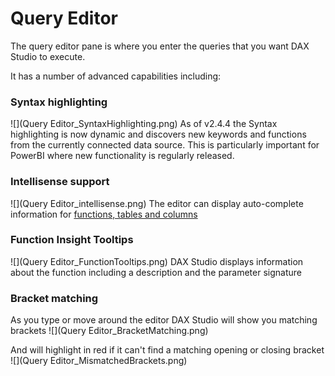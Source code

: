 # Query Editor
The query editor pane is where you enter the queries that you want DAX Studio to execute.

It has a number of advanced capabilities including:
### Syntax highlighting
![](Query Editor_SyntaxHighlighting.png)
As of v2.4.4 the Syntax highlighting is now dynamic and discovers new keywords and functions from the currently connected data source. This is particularly important for PowerBI where new functionality is regularly released.

### Intellisense support
![](Query Editor_intellisense.png)
The editor can display auto-complete information for [functions, tables and columns](../intellisense-support)

### Function Insight Tooltips
![](Query Editor_FunctionTooltips.png)
DAX Studio displays information about the function including a description and the parameter signature

### Bracket matching
As you type or move around the editor DAX Studio will show you matching brackets
![](Query Editor_BracketMatching.png)

And will highlight in red if it can't find a matching opening or closing bracket
![](Query Editor_MismatchedBrackets.png)
